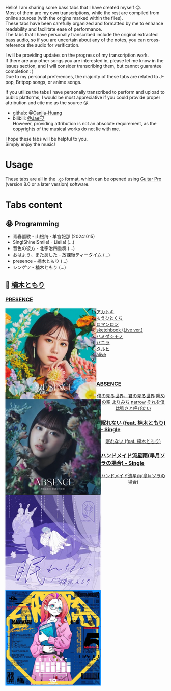 Hello! I am sharing some bass tabs that I have created myself :blush:.  
Most of them are my own transcriptions, while the rest are compiled from online sources (with the origins marked within the files).  
These tabs have been carefully organized and formatted by me to enhance readability and facilitate ease of performance.  
The tabs that I have personally transcribed include the original extracted bass audio, so if you are uncertain about any of the notes, you can cross-reference the audio for verification.  

I will be providing updates on the progress of my transcription work.  
If there are any other songs you are interested in, please let me know in the issues section, and I will consider transcribing them, but cannot guarantee completion :(  
Due to my personal preferences, the majority of these tabs are related to J-pop, Britpop songs, or anime songs.

If you utilize the tabs I have personally transcribed to perform and upload to public platforms, I would be most appreciative if you could provide proper attribution and cite me as the source :kissing_heart:.  
- github: [@Canjia-Huang](https://github.com/Canjia-Huang)  
- bilibili: [@JaeF7](https://space.bilibili.com/3041026?spm_id_from=333.1245.0.0)  
However, providing attribution is not an absolute requirement, as the copyrights of the musical works do not lie with me.

I hope these tabs will be helpful to you.  
Simply enjoy the music!
# Usage
These tabs are all in the `.gp` format, which can be opened using [Guitar Pro](https://www.guitar-pro.com/) (version 8.0 or a later version) software.
# Tabs content
## :sob: Programming
- 青春謳歌 - 山根绮 · 羊宫妃那 (20241015)  
- Sing!Shine!Smile! - Liella! (...)  
- 音色の彼方 - 北宇治四重奏 (...)  
- おはよう、またあした - 放課後ティータイム (...)  
- presence - 楠木ともり (...)  
- シンゲツ - 楠木ともり (...)  

## :drooling_face: [楠木ともり](https://music.apple.com/cn/artist/%E6%A5%A0%E6%9C%A8%E3%81%A8%E3%82%82%E3%82%8A/1520358732)
### [PRESENCE](https://music.apple.com/cn/album/presence/1682199460)
<img title="PRESENCE" src="pic/PRESENCE.png" height="286" align="left" />

1. [アカトキ](https://music.apple.com/cn/album/%E3%82%A2%E3%82%AB%E3%83%88%E3%82%AD/1682199460?i=1682199737)
2. [もうひとくち](https://music.apple.com/cn/album/%E3%82%82%E3%81%86%E3%81%B2%E3%81%A8%E3%81%8F%E3%81%A1/1682199460?i=1682199738)
3. [ロマンロン](https://music.apple.com/cn/album/%E3%83%AD%E3%83%9E%E3%83%B3%E3%83%AD%E3%83%B3/1682199460?i=1682199746)
4. [sketchbook (Live ver.)](https://www.youtube.com/watch?v=_dUop5_xOmU)
5. [ハミダシモノ](https://music.apple.com/cn/album/%E3%83%8F%E3%83%9F%E3%83%80%E3%82%B7%E3%83%A2%E3%83%8E/1682199460?i=1682199751)
6. [バニラ](https://music.apple.com/cn/album/%E3%83%90%E3%83%8B%E3%83%A9/1682199460?i=1682199753)
7. [タルヒ](https://music.apple.com/cn/album/%E3%82%BF%E3%83%AB%E3%83%92/1682199460?i=1682199761)
8. [alive](https://music.apple.com/cn/album/alive/1682199460?i=1682199978)
9. <br/>
10. <br/>
11. <br/>

<p>

### [ABSENCE](https://music.apple.com/cn/album/absence/1682197773)
<div align=center>
<img title="ABSENCE" src="pic/ABSENCE.png" height="300" align="left" />

[僕の見る世界、君の見る世界](https://music.apple.com/cn/album/%E5%83%95%E3%81%AE%E8%A6%8B%E3%82%8B%E4%B8%96%E7%95%8C-%E5%90%9B%E3%81%AE%E8%A6%8B%E3%82%8B%E4%B8%96%E7%95%8C/1682197773?i=1682197784)
[眺めの空](https://music.apple.com/cn/album/%E7%9C%BA%E3%82%81%E3%81%AE%E7%A9%BA/1682197773?i=1682198151)
[よりみち](https://music.apple.com/cn/album/%E3%82%88%E3%82%8A%E3%81%BF%E3%81%A1/1682197773?i=1682198166)
[narrow](https://music.apple.com/cn/album/narrow/1682197773?i=1682198172)
[それを僕は強さと呼びたい](https://music.apple.com/cn/album/%E3%81%9D%E3%82%8C%E3%82%92%E5%83%95%E3%81%AF%E5%BC%B7%E3%81%95%E3%81%A8%E5%91%BC%E3%81%B3%E3%81%9F%E3%81%84/1682197773?i=1682198397)
</div>
</p>

### [眠れない (feat. 楠木ともり) - Single](https://music.apple.com/cn/album/%E7%9C%A0%E3%82%8C%E3%81%AA%E3%81%84-feat-%E6%A5%A0%E6%9C%A8%E3%81%A8%E3%82%82%E3%82%8A-single/1709245536)
<p>
<div align=center>
<img title="眠れない (feat. 楠木ともり) - Single" src="pic/眠れない (feat. 楠木ともり) - Single.png" height="300" align="left" />

[眠れない (feat. 楠木ともり)](https://music.apple.com/cn/album/%E7%9C%A0%E3%82%8C%E3%81%AA%E3%81%84-feat-%E6%A5%A0%E6%9C%A8%E3%81%A8%E3%82%82%E3%82%8A/1709245536?i=1709245539)
</div>
</p>

### [ハンドメイド流星雨(皐月ソラの場合) - Single](https://music.apple.com/cn/album/%E3%83%8F%E3%83%B3%E3%83%89%E3%83%A1%E3%82%A4%E3%83%89%E6%B5%81%E6%98%9F%E9%9B%A8-%E7%9A%90%E6%9C%88%E3%82%BD%E3%83%A9%E3%81%AE%E5%A0%B4%E5%90%88/1600833157?i=1600833158)
<p>
<div align=center>
<img align="left" height="300" title="ハンドメイド流星雨(皐月ソラの場合) - Single" src="pic/ハンドメイド流星雨(皐月ソラの場合) - Single.png"/>

[ハンドメイド流星雨(皐月ソラの場合)](https://music.apple.com/cn/album/%E3%83%8F%E3%83%B3%E3%83%89%E3%83%A1%E3%82%A4%E3%83%89%E6%B5%81%E6%98%9F%E9%9B%A8-%E7%9A%90%E6%9C%88%E3%82%BD%E3%83%A9%E3%81%AE%E5%A0%B4%E5%90%88/1600833157?i=1600833158)
</div>
</p>